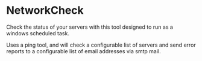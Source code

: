 # NetworkCheck

Check the status of your servers with this tool designed to run as a windows scheduled task. 

Uses a ping tool, and will check a configurable list of servers and send error reports to a configurable list of email addresses via smtp mail.
